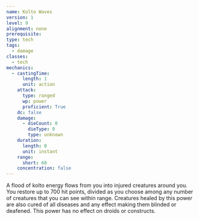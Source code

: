 ```yaml
---
name: Kolto Waves
version: 1
level: 9
alignment: none
prerequisite: 
type: tech
tags:
  - damage
classes:
  - tech
mechanics:
  - castingTime:
      length: 1
      unit: action
    attack:
      type: ranged
      wp: power
      proficient: True
    dc: false
    damage:
      - dieCount: 0
        dieType: 0
        type: unknown
    duration:
      length: 0
      unit: instant
    range:
      short: 60
    concentration: false
---
```

A flood of kolto energy flows from you into injured creatures around you. You restore up to 700 hit points, divided as you choose among any number of creatures that you can see within range. Creatures healed by this power are also cured of all diseases and any effect making them blinded or deafened. This power has no effect on droids or constructs.
    